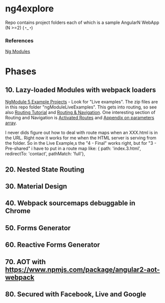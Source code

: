 # ng4explore
Repo contains project folders each of which is a sample AngularN WebApp (N >=2)   (◔_◔)

### References
[Ng Modules](https://angular.io/docs/ts/latest/guide/ngmodule.html)

# Phases
## 10. Lazy-loaded Modules with webpack loaders
[NgModule 5 Example Projects](https://angular.io/docs/ts/latest/guide/ngmodule.html) - Look for "Live examples".  The zip files are in this repo folder "ngModuleLiveExamples".  This gets into routing, so see also [Routing Tutorial](https://angular.io/docs/ts/latest/tutorial/toh-pt5.html) and [Routing & Navigation](https://angular.io/docs/ts/latest/guide/router.html).  One interesting section of Routing and Navigation is [Activated Routes](https://angular.io/docs/ts/latest/guide/router.html#!#activated-route) and [Appendix on parameters array](https://angular.io/docs/ts/latest/guide/router.html#!#link-parameters-array).

I never dids figure out how to deal with route maps when an XXX.html is in the URL.  Right now it works for me when the HTML server is serving from the folder.  So in the Live Example,s the "4 - Final" works right, but for "3 - Pre-shared" i have to put in a route map like:
{ path: 'index.3.html', redirectTo: 'contact', pathMatch: 'full'},

## 20. Nested State Routing
## 30. Material Design
## 40. Webpack sourcemaps debuggable in Chrome
## 50. Forms Generator
## 60. Reactive Forms Generator
## 70. AOT with https://www.npmjs.com/package/angular2-aot-webpack
## 80. Secured with Facebook, Live and Google


